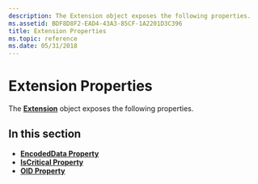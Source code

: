 ```yaml
---
description: The Extension object exposes the following properties.
ms.assetid: BDF8D8F2-EAD4-43A3-85CF-1A2201D3C396
title: Extension Properties
ms.topic: reference
ms.date: 05/31/2018
---
```


# Extension Properties

The [**Extension**](extension.md) object exposes the following properties.

## In this section

-   [**EncodedData Property**](extension-encodeddata.md)
-   [**IsCritical Property**](extension-iscritical.md)
-   [**OID Property**](extension-oid.md)

 

 



